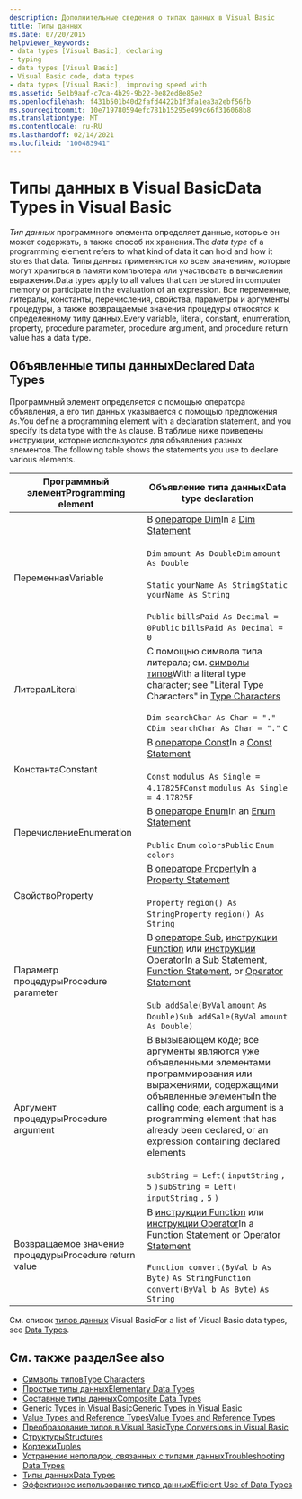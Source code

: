 ```yaml
---
description: Дополнительные сведения о типах данных в Visual Basic
title: Типы данных
ms.date: 07/20/2015
helpviewer_keywords:
- data types [Visual Basic], declaring
- typing
- data types [Visual Basic]
- Visual Basic code, data types
- data types [Visual Basic], improving speed with
ms.assetid: 5e1b9aaf-c7ca-4b29-9b22-0e82ed8e85e2
ms.openlocfilehash: f431b501b40d2fafd4422b1f3fa1ea3a2ebf56fb
ms.sourcegitcommit: 10e719780594efc781b15295e499c66f316068b8
ms.translationtype: MT
ms.contentlocale: ru-RU
ms.lasthandoff: 02/14/2021
ms.locfileid: "100483941"
---
```

# <a name="data-types-in-visual-basic"></a><span data-ttu-id="3876f-103">Типы данных в Visual Basic</span><span class="sxs-lookup"><span data-stu-id="3876f-103">Data Types in Visual Basic</span></span>

<span data-ttu-id="3876f-104">*Тип данных* программного элемента определяет данные, которые он может содержать, а также способ их хранения.</span><span class="sxs-lookup"><span data-stu-id="3876f-104">The *data type* of a programming element refers to what kind of data it can hold and how it stores that data.</span></span> <span data-ttu-id="3876f-105">Типы данных применяются ко всем значениям, которые могут храниться в памяти компьютера или участвовать в вычислении выражения.</span><span class="sxs-lookup"><span data-stu-id="3876f-105">Data types apply to all values that can be stored in computer memory or participate in the evaluation of an expression.</span></span> <span data-ttu-id="3876f-106">Все переменные, литералы, константы, перечисления, свойства, параметры и аргументы процедуры, а также возвращаемые значения процедуры относятся к определенному типу данных.</span><span class="sxs-lookup"><span data-stu-id="3876f-106">Every variable, literal, constant, enumeration, property, procedure parameter, procedure argument, and procedure return value has a data type.</span></span>  
  
## <a name="declared-data-types"></a><span data-ttu-id="3876f-107">Объявленные типы данных</span><span class="sxs-lookup"><span data-stu-id="3876f-107">Declared Data Types</span></span>  

 <span data-ttu-id="3876f-108">Программный элемент определяется с помощью оператора объявления, а его тип данных указывается с помощью предложения `As`.</span><span class="sxs-lookup"><span data-stu-id="3876f-108">You define a programming element with a declaration statement, and you specify its data type with the `As` clause.</span></span> <span data-ttu-id="3876f-109">В таблице ниже приведены инструкции, которые используются для объявления разных элементов.</span><span class="sxs-lookup"><span data-stu-id="3876f-109">The following table shows the statements you use to declare various elements.</span></span>  
  
|<span data-ttu-id="3876f-110">Программный элемент</span><span class="sxs-lookup"><span data-stu-id="3876f-110">Programming element</span></span>|<span data-ttu-id="3876f-111">Объявление типа данных</span><span class="sxs-lookup"><span data-stu-id="3876f-111">Data type declaration</span></span>|  
|-------------------------|---------------------------|  
|<span data-ttu-id="3876f-112">Переменная</span><span class="sxs-lookup"><span data-stu-id="3876f-112">Variable</span></span>|<span data-ttu-id="3876f-113">В [операторе Dim](../../../language-reference/statements/dim-statement.md)</span><span class="sxs-lookup"><span data-stu-id="3876f-113">In a [Dim Statement](../../../language-reference/statements/dim-statement.md)</span></span><br /><br /> <span data-ttu-id="3876f-114">`Dim`   `amount As Double`</span><span class="sxs-lookup"><span data-stu-id="3876f-114">`Dim`   `amount As Double`</span></span><br /><br /> <span data-ttu-id="3876f-115">`Static`   `yourName As String`</span><span class="sxs-lookup"><span data-stu-id="3876f-115">`Static`   `yourName As String`</span></span><br /><br /> <span data-ttu-id="3876f-116">`Public`   `billsPaid As Decimal = 0`</span><span class="sxs-lookup"><span data-stu-id="3876f-116">`Public`   `billsPaid As Decimal = 0`</span></span>|  
|<span data-ttu-id="3876f-117">Литерал</span><span class="sxs-lookup"><span data-stu-id="3876f-117">Literal</span></span>|<span data-ttu-id="3876f-118">С помощью символа типа литерала; см. [символы типов](type-characters.md)</span><span class="sxs-lookup"><span data-stu-id="3876f-118">With a literal type character; see "Literal Type Characters" in [Type Characters](type-characters.md)</span></span><br /><br /> <span data-ttu-id="3876f-119">`Dim searchChar As Char = "."`  `C`</span><span class="sxs-lookup"><span data-stu-id="3876f-119">`Dim searchChar As Char = "."`  `C`</span></span>|  
|<span data-ttu-id="3876f-120">Константа</span><span class="sxs-lookup"><span data-stu-id="3876f-120">Constant</span></span>|<span data-ttu-id="3876f-121">В [операторе Const](../../../language-reference/statements/const-statement.md)</span><span class="sxs-lookup"><span data-stu-id="3876f-121">In a [Const Statement](../../../language-reference/statements/const-statement.md)</span></span><br /><br /> <span data-ttu-id="3876f-122">`Const`   `modulus As Single = 4.17825F`</span><span class="sxs-lookup"><span data-stu-id="3876f-122">`Const`   `modulus As Single = 4.17825F`</span></span>|  
|<span data-ttu-id="3876f-123">Перечисление</span><span class="sxs-lookup"><span data-stu-id="3876f-123">Enumeration</span></span>|<span data-ttu-id="3876f-124">В [операторе Enum](../../../language-reference/statements/enum-statement.md)</span><span class="sxs-lookup"><span data-stu-id="3876f-124">In an [Enum Statement](../../../language-reference/statements/enum-statement.md)</span></span><br /><br /> <span data-ttu-id="3876f-125">`Public`   `Enum`   `colors`</span><span class="sxs-lookup"><span data-stu-id="3876f-125">`Public`   `Enum`   `colors`</span></span>|  
|<span data-ttu-id="3876f-126">Свойство</span><span class="sxs-lookup"><span data-stu-id="3876f-126">Property</span></span>|<span data-ttu-id="3876f-127">В [операторе Property](../../../language-reference/statements/property-statement.md)</span><span class="sxs-lookup"><span data-stu-id="3876f-127">In a [Property Statement](../../../language-reference/statements/property-statement.md)</span></span><br /><br /> <span data-ttu-id="3876f-128">`Property`   `region() As String`</span><span class="sxs-lookup"><span data-stu-id="3876f-128">`Property`   `region() As String`</span></span>|  
|<span data-ttu-id="3876f-129">Параметр процедуры</span><span class="sxs-lookup"><span data-stu-id="3876f-129">Procedure parameter</span></span>|<span data-ttu-id="3876f-130">В [операторе Sub](../../../language-reference/statements/sub-statement.md), [инструкции Function](../../../language-reference/statements/function-statement.md) или [инструкции Operator](../../../language-reference/statements/operator-statement.md)</span><span class="sxs-lookup"><span data-stu-id="3876f-130">In a [Sub Statement](../../../language-reference/statements/sub-statement.md), [Function Statement](../../../language-reference/statements/function-statement.md), or [Operator Statement](../../../language-reference/statements/operator-statement.md)</span></span><br /><br /> <span data-ttu-id="3876f-131">`Sub addSale(ByVal`   `amount`   `As Double)`</span><span class="sxs-lookup"><span data-stu-id="3876f-131">`Sub addSale(ByVal`   `amount`   `As Double)`</span></span>|  
|<span data-ttu-id="3876f-132">Аргумент процедуры</span><span class="sxs-lookup"><span data-stu-id="3876f-132">Procedure argument</span></span>|<span data-ttu-id="3876f-133">В вызывающем коде; все аргументы являются уже объявленными элементами программирования или выражениями, содержащими объявленные элементы</span><span class="sxs-lookup"><span data-stu-id="3876f-133">In the calling code; each argument is a programming element that has already been declared, or an expression containing declared elements</span></span><br /><br /> <span data-ttu-id="3876f-134">`subString = Left(`  `inputString`  `,`   `5`  `)`</span><span class="sxs-lookup"><span data-stu-id="3876f-134">`subString = Left(`  `inputString`  `,`   `5`  `)`</span></span>|  
|<span data-ttu-id="3876f-135">Возвращаемое значение процедуры</span><span class="sxs-lookup"><span data-stu-id="3876f-135">Procedure return value</span></span>|<span data-ttu-id="3876f-136">В [инструкции Function](../../../language-reference/statements/function-statement.md) или [инструкции Operator](../../../language-reference/statements/operator-statement.md)</span><span class="sxs-lookup"><span data-stu-id="3876f-136">In a [Function Statement](../../../language-reference/statements/function-statement.md) or [Operator Statement](../../../language-reference/statements/operator-statement.md)</span></span><br /><br /> <span data-ttu-id="3876f-137">`Function convert(ByVal b As Byte)`   `As String`</span><span class="sxs-lookup"><span data-stu-id="3876f-137">`Function convert(ByVal b As Byte)`   `As String`</span></span>|  
  
 <span data-ttu-id="3876f-138">См. список [типов данных](../../../language-reference/data-types/index.md) Visual Basic</span><span class="sxs-lookup"><span data-stu-id="3876f-138">For a list of Visual Basic data types, see [Data Types](../../../language-reference/data-types/index.md).</span></span>  
  
## <a name="see-also"></a><span data-ttu-id="3876f-139">См. также раздел</span><span class="sxs-lookup"><span data-stu-id="3876f-139">See also</span></span>

- [<span data-ttu-id="3876f-140">Символы типов</span><span class="sxs-lookup"><span data-stu-id="3876f-140">Type Characters</span></span>](type-characters.md)
- [<span data-ttu-id="3876f-141">Простые типы данных</span><span class="sxs-lookup"><span data-stu-id="3876f-141">Elementary Data Types</span></span>](elementary-data-types.md)
- [<span data-ttu-id="3876f-142">Составные типы данных</span><span class="sxs-lookup"><span data-stu-id="3876f-142">Composite Data Types</span></span>](composite-data-types.md)
- [<span data-ttu-id="3876f-143">Generic Types in Visual Basic</span><span class="sxs-lookup"><span data-stu-id="3876f-143">Generic Types in Visual Basic</span></span>](generic-types.md)
- [<span data-ttu-id="3876f-144">Value Types and Reference Types</span><span class="sxs-lookup"><span data-stu-id="3876f-144">Value Types and Reference Types</span></span>](value-types-and-reference-types.md)
- [<span data-ttu-id="3876f-145">Преобразование типов в Visual Basic</span><span class="sxs-lookup"><span data-stu-id="3876f-145">Type Conversions in Visual Basic</span></span>](type-conversions.md)
- [<span data-ttu-id="3876f-146">Структуры</span><span class="sxs-lookup"><span data-stu-id="3876f-146">Structures</span></span>](structures.md)
- [<span data-ttu-id="3876f-147">Кортежи</span><span class="sxs-lookup"><span data-stu-id="3876f-147">Tuples</span></span>](tuples.md)
- [<span data-ttu-id="3876f-148">Устранение неполадок, связанных с типами данных</span><span class="sxs-lookup"><span data-stu-id="3876f-148">Troubleshooting Data Types</span></span>](troubleshooting-data-types.md)
- [<span data-ttu-id="3876f-149">Типы данных</span><span class="sxs-lookup"><span data-stu-id="3876f-149">Data Types</span></span>](../../../language-reference/data-types/index.md)
- [<span data-ttu-id="3876f-150">Эффективное использование типов данных</span><span class="sxs-lookup"><span data-stu-id="3876f-150">Efficient Use of Data Types</span></span>](efficient-use-of-data-types.md)
